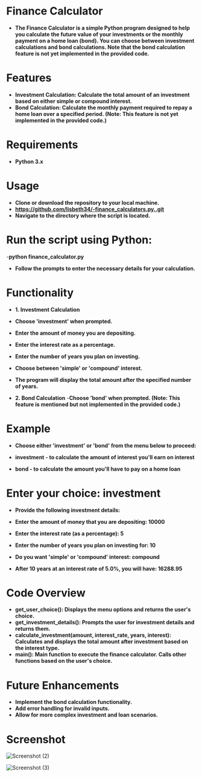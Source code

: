 # Finance Calculator

- **The Finance Calculator is a simple Python program designed to help you calculate the future value of your investments or the monthly payment on a home loan (bond). You can choose between investment calculations and bond calculations. Note that the bond calculation feature is not yet implemented in the provided code.**

# Features

- **Investment Calculation: Calculate the total amount of an investment based on either simple or compound interest.**
- **Bond Calculation: Calculate the monthly payment required to repay a home loan over a specified period. (Note: This feature is not yet implemented in the provided code.)**
  
# Requirements

- **Python 3.x**

# Usage

- **Clone or download the repository to your local machine.**
- **https://github.com/lisbeth34/-finance_calculators.py..git**
- **Navigate to the directory where the script is located.**
  
 # Run the script using Python:
-**python finance_calculator.py**
- **Follow the prompts to enter the necessary details for your calculation.**

# Functionality

 - **1. Investment Calculation**
- **Choose 'investment' when prompted.**
- **Enter the amount of money you are depositing.**
- **Enter the interest rate as a percentage.**
- **Enter the number of years you plan on investing.**
- **Choose between 'simple' or 'compound' interest.**
- **The program will display the total amount after the specified number of years.**
  
- **2. Bond Calculation**
-**Choose 'bond' when prompted. (Note: This feature is mentioned but not implemented in the provided code.)**
  
# Example

- **Choose either 'investment' or 'bond' from the menu below to proceed:**

- **investment   - to calculate the amount of interest you'll earn on interest**
- **bond         - to calculate the amount you'll have to pay on a home loan**

# Enter your choice: investment

- **Provide the following investment details:**
- **Enter the amount of money that you are depositing: 10000**
- **Enter the interest rate (as a percentage): 5**
- **Enter the number of years you plan on investing for: 10**
- **Do you want 'simple' or 'compound' interest: compound**

- **After 10 years at an interest rate of 5.0%, you will have: 16288.95**
  
# Code Overview

- **get_user_choice(): Displays the menu options and returns the user's choice.**
- **get_investment_details(): Prompts the user for investment details and returns them.**
- **calculate_investment(amount, interest_rate, years, interest): Calculates and displays the total amount after investment based on the interest type.**
- **main(): Main function to execute the finance calculator. Calls other functions based on the user's choice.**
  
# Future Enhancements

- **Implement the bond calculation functionality.**
- **Add error handling for invalid inputs.**
- **Allow for more complex investment and loan scenarios.**

# Screenshot
![Screenshot (2)](https://github.com/lisbeth34/-finance_calculators.py./assets/131878280/7deab349-2892-47c4-8957-48b8ced5325e)

![Screenshot (3)](https://github.com/lisbeth34/-finance_calculators.py./assets/131878280/b27edfc0-9b90-49b5-b359-e8cc96d622ed)

